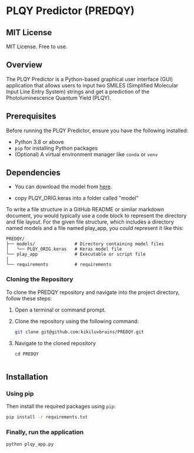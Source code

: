 # PLQY Predictor (PREDQY)

## MIT License
MIT License. Free to use.

## Overview
The PLQY Predictor is a Python-based graphical user interface (GUI) application that allows users to input two SMILES (Simplified Molecular Input Line Entry System) strings and get a prediction of the Photoluminescence Quantum Yield (PLQY).

## Prerequisites
Before running the PLQY Predictor, ensure you have the following installed:
- Python 3.8 or above
- `pip` for installing Python packages
- (Optional) A virtual environment manager like `conda` or `venv`

## Dependencies

- You can download the model from [here](https://drive.google.com/file/d/1b0WcDrditJLWqhSaCdE9QgCCqXAeqtQl/view?usp=drive_link).

- copy PLQY_ORIG.keras into a folder called "model"

  
To write a file structure in a GitHub README or similar markdown document, you would typically use a code block to represent the directory and file layout. For the given file structure, which includes a directory named models and a file named play_app, you could represent it like this:

```
PREDQY/
├── models/               # Directory containing model files
│   └── PLQY_ORIG.keras   # Keras model file
└── play_app              # Executable or script file
│
└── requirements          # requirements
```


### Cloning the Repository

To clone the PREDQY repository and navigate into the project directory, follow these steps:

1. Open a terminal or command prompt.

2. Clone the repository using the following command:

   ```bash
   git clone git@github.com:kikiluvbrains/PREDQY.git

3. Navigate to the cloned repository
   ```
   cd PREDQY


## Installation

### Using pip
Then install the required packages using `pip`:

```bash
pip install -r requirements.txt
```
### Finally, run the application
```
python plqy_app.py
```

